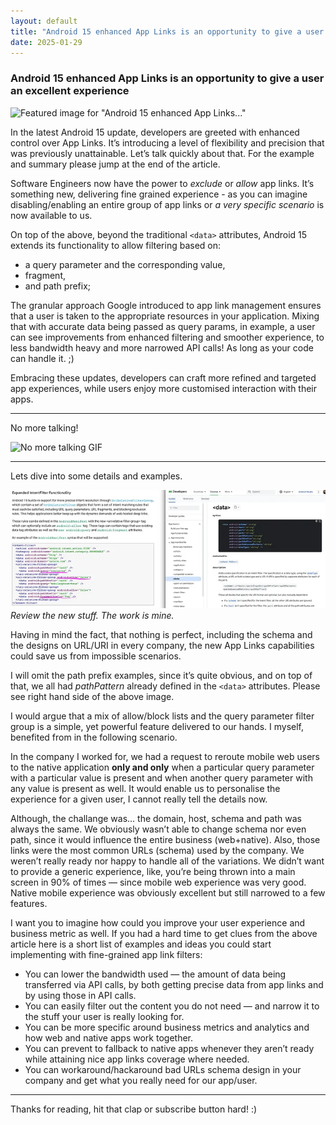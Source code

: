 ```yaml
---
layout: default
title: "Android 15 enhanced App Links is an opportunity to give a user an excellent experience"
date: 2025-01-29
---
```


### Android 15 enhanced App Links is an opportunity to give a user an excellent experience

![Featured image for "Android 15 enhanced App Links..."](/assets/1*b6AzImEA43XyjdHhOQ1YNg.png)

In the latest Android 15 update, developers are greeted with enhanced control over App Links. It’s introducing a level of flexibility and precision that was previously unattainable. Let’s talk quickly about that.
For the example and summary please jump at the end of the article.

Software Engineers now have the power to *exclude* or *allow* app links.
It’s something new, delivering fine grained experience - as you can imagine disabling/enabling an entire group of app links or *a very specific* *scenario*
is now available to us.

On top of the above, beyond the traditional `<data>` attributes,
Android 15 extends its functionality to allow filtering based on:

*   a query parameter and the corresponding value,
*   fragment,
*   and path prefix;

The granular approach Google introduced to app link management ensures that a user is taken to the appropriate resources in your application.
Mixing that with accurate data being passed as query params, in example,
a user can see improvements from enhanced filtering and smoother experience, to less bandwidth heavy and more narrowed
API calls! As long as your code can handle it. ;)

Embracing these updates, developers can craft more refined and targeted app experiences, while users enjoy more customised interaction with their apps.

---

No more talking!

![No more talking GIF](/assets/1*i5SnphHIujLd3oz9CIrDfA.gif)

---

Lets dive into some details and examples.

![Review the new stuff. The work is mine.](/assets/1*_NzlS8Vr5mhbBRsD-KnLMw.jpeg)
*Review the new stuff. The work is mine.*

Having in mind the fact, that nothing is perfect, including the schema and the designs on URL/URI in every company, the new App Links capabilities could save us from impossible scenarios.

I will omit the path prefix examples, since it’s quite obvious, and on top of that, we all had *pathPattern* already defined in the `<data>` attributes.
Please see right hand side of the above image.

I would argue that a mix of allow/block lists and the query parameter filter group is a simple, yet powerful feature delivered to our hands. I myself, benefited from in the following scenario.

In the company I worked for, we had a request to reroute mobile web users to the native application **only and only** when a particular query parameter with a particular value is present and when another query parameter with any value is present as well. It would enable us to personalise the experience for a given user, I cannot really tell the details now.

Although, the challange was… the domain, host, schema and path was always the same. We obviously wasn’t able to change schema nor even path, since it would influence the entire business (web+native).
Also, those links were the most common URLs (schema) used by the company. We weren’t really ready nor happy to handle all of the variations. We didn’t want to provide a generic experience, like, you’re being thrown into a main screen in 90% of times — since mobile web experience was very good. Native mobile experience was obviously excellent but still narrowed to a few features.

I want you to imagine how could you improve your user experience and business metric as well. If you had a hard time to get clues from the above article here is a short list of examples and ideas you could start implementing with fine-grained app link filters:

*   You can lower the bandwidth used — the amount of data being transferred via API calls, by both getting precise data from app links and by using those in API calls.
*   You can easily filter out the content you do not need — and narrow it to the stuff your user is really looking for.
*   You can be more specific around business metrics and analytics and how web and native apps work together.
*   You can prevent to fallback to native apps whenever they aren’t ready while attaining nice app links coverage where needed.
*   You can workaround/hackaround bad URLs schema design in your company and get what you really need for our app/user.

---

Thanks for reading, hit that clap or subscribe button hard! :)
